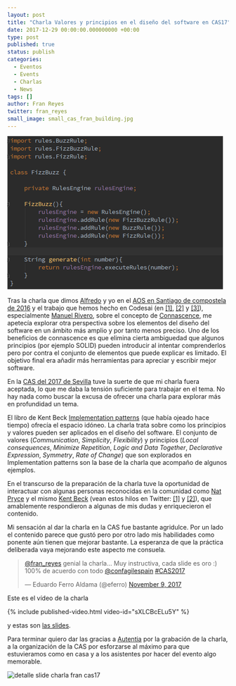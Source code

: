 ```yaml
---
layout: post
title: "Charla Valores y principios en el diseño del software en CAS17"
date: 2017-12-29 00:00:00.000000000 +00:00
type: post
published: true
status: publish
categories:
  - Eventos
  - Events
  - Charlas
  - News
tags: []
author: Fran Reyes
twitter: fran_reyes
small_image: small_cas_fran_building.jpg
---
```


<div class="row">
  <div class="col-sm-2">
  </div>

  <div class="col-sm-8">
    <img src="/assets/fizzBuzzKataRuleEngine.png" alt="detalle slide charla fran cas17">
  </div>

  <div class="col-sm-2">
  </div>
</div>

Tras la charla que dimos [Alfredo](https://twitter.com/alfredocasado) y yo en el [AOS en Santiago de compostela de 2016](/2016/07/estuvimos-en-aos2k16) y el trabajo que hemos hecho en Codesai (en [[1]](/2017/01/about-connascence), [[2]](/2017/07/two-examples-of-connascence-of-position) y [[3]](/2017/08/cop-builders-and-fluid-interfaces)), especialmente [Manuel Rivero](https://twitter.com/trikitrok), sobre el concepto de [Connascence](/2017/01/about-connascence), me apetecía explorar otra perspectiva sobre los elementos del diseño del software en un ámbito más amplio y por tanto menos preciso. Uno de los beneficios de connascence es que elimina cierta ambiguedad que algunos principios (por ejemplo SOLID) pueden introducir al intentar comprenderlos pero por contra el conjunto de elementos que puede explicar es limitado. El objetivo final era añadir más herramientas para apreciar y escribir mejor software.

En la [CAS del 2017 de Sevilla](http://cas2017.agile-spain.org/) tuve la suerte de que mi charla fuera aceptada, lo que me daba la tensión suficiente para trabajar en el tema. No hay nada como buscar la excusa de ofrecer una charla para explorar más en profundidad un tema.

El libro de Kent Beck [Implementation patterns](https://www.goodreads.com/book/show/781559.Implementation_Patterns) (que había ojeado hace tiempo) ofrecía el espacio idóneo. La charla trata sobre como los principios y valores pueden ser aplicados en el diseño del software. El conjunto de valores (*Communication*, *Simplicity*, *Flexibility*) y principios (*Local consequences*, *Minimize Repetition*, *Logic and Data Together*, *Declarative Expression*, *Symmetry*, *Rate of Change*) que son explorados en Implementation patterns son la base de la charla que acompaño de algunos ejemplos.

En el transcurso de la preparación de la charla tuve la oportunidad de interactuar con algunas personas reconocidas en la comunidad como [Nat Pryce](https://twitter.com/natpryce) y el mismo [Kent Beck](https://twitter.com/kentbeck) (vean estos hilos en Twitter: [[1]](https://twitter.com/fran_reyes/status/916283991791210497) y [[2]](https://twitter.com/fran_reyes/status/926131805555699712)), que amablemente respondieron a algunas de mis dudas y enriquecieron el contenido.

Mi sensación al dar la charla en la CAS fue bastante agridulce. Por un lado el contenido parece que gustó pero por otro lado mis habilidades como ponente aún tienen que mejorar bastante. La esperanza de que la práctica deliberada vaya mejorando este aspecto me consuela.

<div class="row">
  <div class="col-sm-2">
  </div>

  <div class="col-sm-8">
    <blockquote class="twitter-tweet" data-lang="en"><p lang="es" dir="ltr"><a href="https://twitter.com/fran_reyes?ref_src=twsrc%5Etfw">@fran_reyes</a> genial la charla... Muy instructiva, cada slide es oro :) 100% de acuerdo con todo <a href="https://twitter.com/confagilespain?ref_src=twsrc%5Etfw">@confagilespain</a> <a href="https://twitter.com/hashtag/CAS2017?src=hash&amp;ref_src=twsrc%5Etfw">#CAS2017</a></p>&mdash; Eduardo Ferro Aldama (@eferro) <a href="https://twitter.com/eferro/status/928593531505176576?ref_src=twsrc%5Etfw">November 9, 2017</a></blockquote>
    <script async src="https://platform.twitter.com/widgets.js" charset="utf-8"></script>
  </div>


  <div class="col-sm-2">
  </div>
</div>

Este es el vídeo de la charla

{% include published-video.html video-id="sXLCBcELu5Y" %}

y estas son [las slides](http://buildingthepath.com/talk-cas-2017/). 

Para terminar quiero dar las gracias a [Autentia](https://www.autentia.com/) por la grabación de la charla, a la organización de la CAS por esforzarse al máximo para que estuvieramos como en casa y a los asistentes por hacer del evento algo memorable.

<img src="/assets/cas_fran_2017.jpg" alt="detalle slide charla fran cas17">
